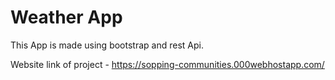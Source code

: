 # Weather App 
This App is made using bootstrap and rest Api.

Website link of project - https://sopping-communities.000webhostapp.com/
